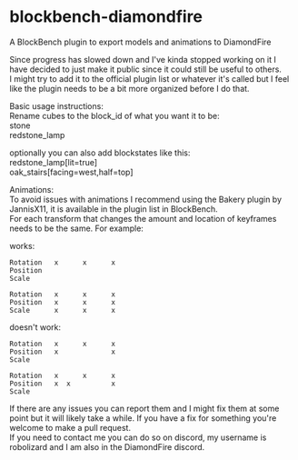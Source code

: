 # blockbench-diamondfire
A BlockBench plugin to export models and animations to DiamondFire

Since progress has slowed down and I've kinda stopped working on it I have decided to just make it public since it could still be useful to others.  
I might try to add it to the official plugin list or whatever it's called but I feel like the plugin needs to be a bit more organized before I do that.
 
Basic usage instructions:  
Rename cubes to the block_id of what you want it to be:  
stone  
redstone_lamp

optionally you can also add blockstates like this:  
redstone_lamp\[lit=true]  
oak_stairs\[facing=west,half=top]

Animations:  
To avoid issues with animations I recommend using the Bakery plugin by JannisX11, it is available in the plugin list in BlockBench.  
For each transform that changes the amount and location of keyframes needs to be the same. For example:

works:  
```
Rotation   x      x      x  
Position   
Scale
```
```
Rotation   x      x      x  
Position   x      x      x  
Scale      x      x      x
```

doesn't work:  
```
Rotation   x      x      x  
Position   x             x  
Scale      
```
```
Rotation   x      x      x  
Position   x  x          x  
Scale      
```
If there are any issues you can report them and I might fix them at some point but it will likely take a while. If you have a fix for something you're welcome to make a pull request.  
If you need to contact me you can do so on discord, my username is robolizard and I am also in the DiamondFire discord.
